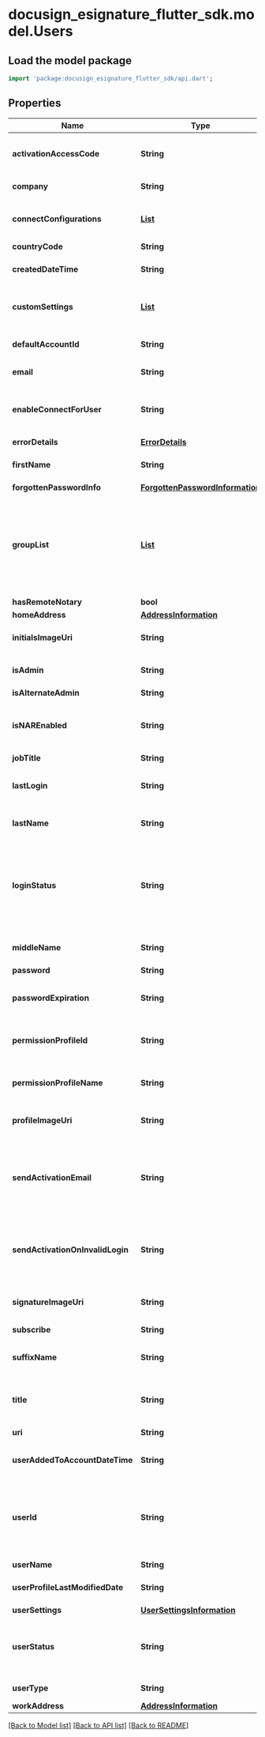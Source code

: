 # docusign_esignature_flutter_sdk.model.Users

## Load the model package
```dart
import 'package:docusign_esignature_flutter_sdk/api.dart';
```

## Properties
Name | Type | Description | Notes
------------ | ------------- | ------------- | -------------
**activationAccessCode** | **String** | The activation code a new user must enter when activating their account. | [optional] 
**company** | **String** | The name of the user's company. | [optional] 
**connectConfigurations** | [**List<ConnectUserObject>**](ConnectUserObject.md) | Object representing the user's custom Connect configuration. | [optional] [default to const []]
**countryCode** | **String** |  | [optional] 
**createdDateTime** | **String** | The UTC DateTime when the item was created. | [optional] 
**customSettings** | [**List<NameValue>**](NameValue.md) | The name/value pair information for the user custom setting. | [optional] [default to const []]
**defaultAccountId** | **String** | The default account ID associated with the user. | [optional] 
**email** | **String** | The user's email address. | [optional] 
**enableConnectForUser** | **String** | Boolean value that specifies whether the user is enabled for updates from DocuSign Connect. | [optional] 
**errorDetails** | [**ErrorDetails**](ErrorDetails.md) |  | [optional] 
**firstName** | **String** | The user's first name.  Maximum Length: 50 characters. | [optional] 
**forgottenPasswordInfo** | [**ForgottenPasswordInformation**](ForgottenPasswordInformation.md) |  | [optional] 
**groupList** | [**List<Group>**](Group.md) | A list of the group information for groups to add the user to. Use [UserGroups: listGroups](/docs/esign-rest-api/reference/usergroups/groups/list/) to get information about groups.  When setting a user's group, only the `groupId` is required.  | [optional] [default to const []]
**hasRemoteNotary** | **bool** |  | [optional] 
**homeAddress** | [**AddressInformation**](AddressInformation.md) |  | [optional] 
**initialsImageUri** | **String** | The URI for retrieving the image of the user's initials. | [optional] 
**isAdmin** | **String** | Determines if the feature set is actively set as part of the plan. | [optional] 
**isAlternateAdmin** | **String** |  | [optional] 
**isNAREnabled** | **String** | When **true,** National Association of Realtors (NAR) signature logos are enabled for the user. | [optional] 
**jobTitle** | **String** | The user's job title. | [optional] 
**lastLogin** | **String** | The date and time when the user last logged in to the system. | [optional] 
**lastName** | **String** | The user's last name.  Maximum Length: 50 characters. | [optional] 
**loginStatus** | **String** | Shows the current status of the user's password. Possible values are:   * password_reset * password_active * password_expired * password_locked * password_reset_failed   | [optional] 
**middleName** | **String** | The user's middle name.  Limit: 50 characters. | [optional] 
**password** | **String** | The user's password. | [optional] 
**passwordExpiration** | **String** | If password expiration is enabled, the date-time when the user's password expires. | [optional] 
**permissionProfileId** | **String** | The ID of the permission profile associated with the user. | [optional] 
**permissionProfileName** | **String** | The name of the permission profile associated with the user. | [optional] 
**profileImageUri** | **String** | The URL for retrieving the user's profile image. | [optional] 
**sendActivationEmail** | **String** | This field is no longer supported for most accounts. To create an eSignature user without sending an activation email, use the Admin API by following [these steps](/docs/admin-api/how-to/create-active-user/). | [optional] 
**sendActivationOnInvalidLogin** | **String** | When **true,** specifies that an additional activation email be sent if user's log on fails before the account is activated. | [optional] 
**signatureImageUri** | **String** | An endpoint URI that you can use to retrieve the user's signature image. | [optional] 
**subscribe** | **String** |  | [optional] 
**suffixName** | **String** | The suffix for the user's name, such as Jr, IV, PhD, etc.  Limit: 50 characters.  | [optional] 
**title** | **String** | The salutation for the user, such as Ms, Dr, Capt., etc.  Limit: 10 characters. | [optional] 
**uri** | **String** | A URI containing the user ID. | [optional] 
**userAddedToAccountDateTime** | **String** | The date and time that the user was added to the account. | [optional] 
**userId** | **String** | The ID of the user to access.  **Note:** Users can only access their own information. A user, even one with Admin rights, cannot access another user's settings. | [optional] 
**userName** | **String** | The user's full name. <!-- `title` + `firstName` + `middleName` + `lastName` + `suffixName` --> | [optional] 
**userProfileLastModifiedDate** | **String** | The date and time that the user's profile was last modified. | [optional] 
**userSettings** | [**UserSettingsInformation**](UserSettingsInformation.md) |  | [optional] 
**userStatus** | **String** | Status of the user's account. One of:  - `ActivationRequired` - `ActivationSent` - `Active` - `Closed` - `Disabled`  | [optional] 
**userType** | **String** | The type of user, for example `CompanyUser`. | [optional] 
**workAddress** | [**AddressInformation**](AddressInformation.md) |  | [optional] 

[[Back to Model list]](../README.md#documentation-for-models) [[Back to API list]](../README.md#documentation-for-api-endpoints) [[Back to README]](../README.md)


